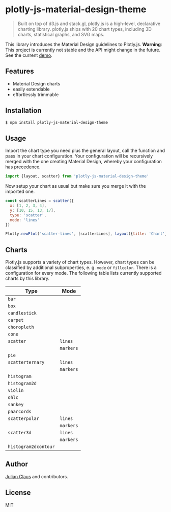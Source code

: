 # plotly-js-material-design-theme

> Built on top of d3.js and stack.gl, plotly.js is a high-level, declarative charting library. plotly.js ships with 20 
chart types, including 3D charts, statistical graphs, and SVG maps. 

This library introduces the Material Design guidelines to Plotly.js. **Warning**: This project is currently not stable 
and the API might change in the future. See the current 
[demo](https://ndabap.github.io/plotly-js-material-design-theme/).

## Features

- Material Design charts
- easily extendable
- effortlessly trimmable

## Installation

```bash
$ npm install plotly-js-material-design-theme 
```

## Usage

Import the chart type you need plus the general layout, call the function and pass in your chart configuration. Your 
configuration will be recursively merged with the one creating Material Design, whereby your configuration has 
precedence.

```js
import {layout, scatter} from 'plotly-js-material-design-theme'
```

Now setup your chart as usual but make sure you merge it with the imported one.

```js
const scatterLines = scatter({
  x: [1, 2, 3, 4],
  y: [10, 15, 13, 17],
  type: 'scatter',
  mode: 'lines'
})

Plotly.newPlot('scatter-lines', [scatterLines], layout({title: 'Chart'}))
```

## Charts

Plotly.js supports a variety of chart types. However, chart types can be classified by additional subproperties, e. g. 
`mode` or `fillcolor`. There is a configuration for every mode. The following table lists currently supported charts by 
this library.

| Type                  | Mode        |
|-----------------------|-------------|
| `bar`                 |             |
| `box`                 |             |
| `candlestick`         |             |
| `carpet`              |             |
| `choropleth`          |             |
| `cone`                |             |
| `scatter`             | `lines`     |
|                       | `markers`   |
| `pie`                 |             |
| `scatterternary`      | `lines`     |
|                       | `markers`   |
| `histogram`           |             |
| `histogram2d`         |             |
| `violin`              |             |
| `ohlc`                |             |
| `sankey`              |             |
| `paarcords`           |             |
| `scatterpolar`        | `lines`     |
|                       | `markers`   |
| `scatter3d`           | `lines`     |
|                       | `markers`   |   
| `histogram2dcontour`  |             |

## Author

[Julian Claus](https://www.julian-claus.de) and contributors.

## License

MIT
